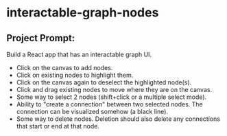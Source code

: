 # interactable-graph-nodes

## Project Prompt: 
Build a React app that has an interactable graph UI.
- Click on the canvas to add nodes.
- Click on existing nodes to highlight them.
- Click on the canvas again to deselect the highlighted node(s).
- Click and drag existing nodes to move where they are on the canvas.
- Some way to select 2 nodes (shift+click or a multiple select mode).
- Ability to "create a connection" between two selected nodes. The connection can be visualized somehow (a black line).
- Some way to delete nodes. Deletion should also delete any connections that start or end at that node.